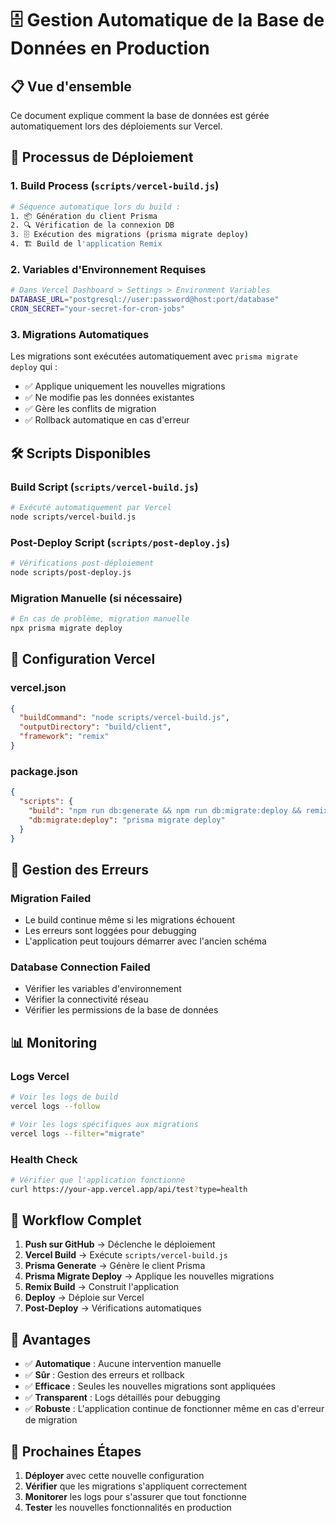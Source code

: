 # 🗄️ Gestion Automatique de la Base de Données en Production

## 📋 Vue d'ensemble

Ce document explique comment la base de données est gérée automatiquement lors des déploiements sur Vercel.

## 🔄 Processus de Déploiement

### 1. **Build Process** (`scripts/vercel-build.js`)

```bash
# Séquence automatique lors du build :
1. 📦 Génération du client Prisma
2. 🔍 Vérification de la connexion DB
3. 🗄️ Exécution des migrations (prisma migrate deploy)
4. 🏗️ Build de l'application Remix
```

### 2. **Variables d'Environnement Requises**

```bash
# Dans Vercel Dashboard > Settings > Environment Variables
DATABASE_URL="postgresql://user:password@host:port/database"
CRON_SECRET="your-secret-for-cron-jobs"
```

### 3. **Migrations Automatiques**

Les migrations sont exécutées automatiquement avec `prisma migrate deploy` qui :

- ✅ Applique uniquement les nouvelles migrations
- ✅ Ne modifie pas les données existantes
- ✅ Gère les conflits de migration
- ✅ Rollback automatique en cas d'erreur

## 🛠️ Scripts Disponibles

### **Build Script** (`scripts/vercel-build.js`)

```bash
# Exécuté automatiquement par Vercel
node scripts/vercel-build.js
```

### **Post-Deploy Script** (`scripts/post-deploy.js`)

```bash
# Vérifications post-déploiement
node scripts/post-deploy.js
```

### **Migration Manuelle** (si nécessaire)

```bash
# En cas de problème, migration manuelle
npx prisma migrate deploy
```

## 🔧 Configuration Vercel

### **vercel.json**

```json
{
  "buildCommand": "node scripts/vercel-build.js",
  "outputDirectory": "build/client",
  "framework": "remix"
}
```

### **package.json**

```json
{
  "scripts": {
    "build": "npm run db:generate && npm run db:migrate:deploy && remix vite:build",
    "db:migrate:deploy": "prisma migrate deploy"
  }
}
```

## 🚨 Gestion des Erreurs

### **Migration Failed**

- Le build continue même si les migrations échouent
- Les erreurs sont loggées pour debugging
- L'application peut toujours démarrer avec l'ancien schéma

### **Database Connection Failed**

- Vérifier les variables d'environnement
- Vérifier la connectivité réseau
- Vérifier les permissions de la base de données

## 📊 Monitoring

### **Logs Vercel**

```bash
# Voir les logs de build
vercel logs --follow

# Voir les logs spécifiques aux migrations
vercel logs --filter="migrate"
```

### **Health Check**

```bash
# Vérifier que l'application fonctionne
curl https://your-app.vercel.app/api/test?type=health
```

## 🔄 Workflow Complet

1. **Push sur GitHub** → Déclenche le déploiement
2. **Vercel Build** → Exécute `scripts/vercel-build.js`
3. **Prisma Generate** → Génère le client Prisma
4. **Prisma Migrate Deploy** → Applique les nouvelles migrations
5. **Remix Build** → Construit l'application
6. **Deploy** → Déploie sur Vercel
7. **Post-Deploy** → Vérifications automatiques

## 🎯 Avantages

- ✅ **Automatique** : Aucune intervention manuelle
- ✅ **Sûr** : Gestion des erreurs et rollback
- ✅ **Efficace** : Seules les nouvelles migrations sont appliquées
- ✅ **Transparent** : Logs détaillés pour debugging
- ✅ **Robuste** : L'application continue de fonctionner même en cas d'erreur de migration

## 🚀 Prochaines Étapes

1. **Déployer** avec cette nouvelle configuration
2. **Vérifier** que les migrations s'appliquent correctement
3. **Monitorer** les logs pour s'assurer que tout fonctionne
4. **Tester** les nouvelles fonctionnalités en production
